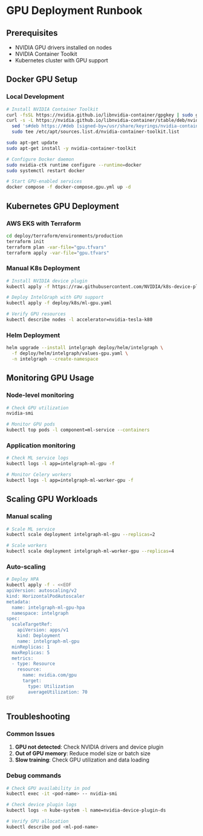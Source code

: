 # GPU Deployment Runbook

## Prerequisites

- NVIDIA GPU drivers installed on nodes
- NVIDIA Container Toolkit
- Kubernetes cluster with GPU support

## Docker GPU Setup

### Local Development

```bash
# Install NVIDIA Container Toolkit
curl -fsSL https://nvidia.github.io/libnvidia-container/gpgkey | sudo gpg --dearmor -o /usr/share/keyrings/nvidia-container-toolkit-keyring.gpg
curl -s -L https://nvidia.github.io/libnvidia-container/stable/deb/nvidia-container-toolkit.list | \
  sed 's#deb https://#deb [signed-by=/usr/share/keyrings/nvidia-container-toolkit-keyring.gpg] https://#g' | \
  sudo tee /etc/apt/sources.list.d/nvidia-container-toolkit.list

sudo apt-get update
sudo apt-get install -y nvidia-container-toolkit

# Configure Docker daemon
sudo nvidia-ctk runtime configure --runtime=docker
sudo systemctl restart docker

# Start GPU-enabled services
docker compose -f docker-compose.gpu.yml up -d
```

## Kubernetes GPU Deployment

### AWS EKS with Terraform

```bash
cd deploy/terraform/environments/production
terraform init
terraform plan -var-file="gpu.tfvars"
terraform apply -var-file="gpu.tfvars"
```

### Manual K8s Deployment

```bash
# Install NVIDIA device plugin
kubectl apply -f https://raw.githubusercontent.com/NVIDIA/k8s-device-plugin/v0.14.0/nvidia-device-plugin.yml

# Deploy IntelGraph with GPU support
kubectl apply -f deploy/k8s/ml-gpu.yaml

# Verify GPU resources
kubectl describe nodes -l accelerator=nvidia-tesla-k80
```

### Helm Deployment

```bash
helm upgrade --install intelgraph deploy/helm/intelgraph \
  -f deploy/helm/intelgraph/values-gpu.yaml \
  -n intelgraph --create-namespace
```

## Monitoring GPU Usage

### Node-level monitoring

```bash
# Check GPU utilization
nvidia-smi

# Monitor GPU pods
kubectl top pods -l component=ml-service --containers
```

### Application monitoring

```bash
# Check ML service logs
kubectl logs -l app=intelgraph-ml-gpu -f

# Monitor Celery workers
kubectl logs -l app=intelgraph-ml-worker-gpu -f
```

## Scaling GPU Workloads

### Manual scaling

```bash
# Scale ML service
kubectl scale deployment intelgraph-ml-gpu --replicas=2

# Scale workers
kubectl scale deployment intelgraph-ml-worker-gpu --replicas=4
```

### Auto-scaling

```bash
# Deploy HPA
kubectl apply -f - <<EOF
apiVersion: autoscaling/v2
kind: HorizontalPodAutoscaler
metadata:
  name: intelgraph-ml-gpu-hpa
  namespace: intelgraph
spec:
  scaleTargetRef:
    apiVersion: apps/v1
    kind: Deployment
    name: intelgraph-ml-gpu
  minReplicas: 1
  maxReplicas: 5
  metrics:
  - type: Resource
    resource:
      name: nvidia.com/gpu
      target:
        type: Utilization
        averageUtilization: 70
EOF
```

## Troubleshooting

### Common Issues

1. **GPU not detected**: Check NVIDIA drivers and device plugin
2. **Out of GPU memory**: Reduce model size or batch size
3. **Slow training**: Check GPU utilization and data loading

### Debug commands

```bash
# Check GPU availability in pod
kubectl exec -it <pod-name> -- nvidia-smi

# Check device plugin logs
kubectl logs -n kube-system -l name=nvidia-device-plugin-ds

# Verify GPU allocation
kubectl describe pod <ml-pod-name>
```
